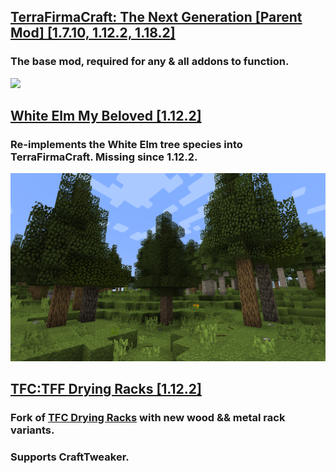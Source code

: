 
## [TerraFirmaCraft: The Next Generation [Parent Mod] [1.7.10, 1.12.2, 1.18.2]](https://curseforge.com/minecraft/mc-mods/terrafirmacraft)
### The base mod, required for any & all addons to function.
![](https://user-images.githubusercontent.com/35673674/184539714-e914499a-beb0-476e-bd9c-eaf40c9c3b2f.png)

## [White Elm My Beloved [1.12.2]](https://curseforge.com/minecraftmc-mods/elm)
### Re-implements the White Elm tree species into TerraFirmaCraft. Missing since 1.12.2.
![](https://github.com/Lylythii/lylythii.github.io/blob/main/tfc/addon/white_elm_my_beloved.png?raw=true)

## [TFC:TFF Drying Racks [1.12.2]](https://www.curseforge.com/minecraft/mc-mods/dryingracks)
### Fork of [TFC Drying Racks](https://www.curseforge.com/minecraft/mc-mods/tfc-drying-rack) with new wood && metal rack variants.
### Supports CraftTweaker.

